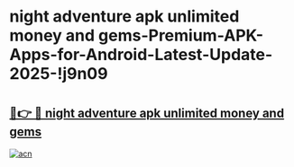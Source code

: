 # night adventure apk unlimited money and gems-Premium-APK-Apps-for-Android-Latest-Update-2025-!j9n09

# <h2><a href="https://googleone.com">🔗👉 🔴 night adventure apk unlimited money and gems</a></h2>

[![acn](https://github.com/user-attachments/assets/0f9c940e-d8b0-45ae-aac7-cd30a18b3e1c)](https://googleone.com)

